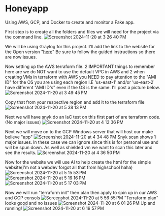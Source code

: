 # Honeyapp
Using AWS, GCP, and Docker to create and monitor a Fake app.

First step is to create all the folders and files we will need for the project via the command line.
![Screenshot 2024-11-20 at 3 26 40 PM](https://github.com/user-attachments/assets/ad868eab-8c70-472b-8c51-31efeead19cf)

We will be using Graylog for this project. I'll add the link to the website for the Open version "[here](https://github.com/Graylog2/docker-compose/blob/main/open-core/docker-compose.yml)" Be sure to follow the 
guided instructions so there are now issues.


Now setting up the AWS terraform file. 2 IMPORTANT things to remember here are we do NOT want to use the default VPC in AWS and 2 when creating VMs in terraform with AWS you NEED to pay attention to the 
"AMI ID" for the OS you are using each region I.E 'us-east-1' and/or 'us-east-2' have different "AMI ID's" even if the OS is the same. I'll post a picture below.
![Screenshot 2024-11-20 at 3 49 45 PM](https://github.com/user-attachments/assets/801f099e-4eb9-4aff-ba39-8c3eea54fc15)

Copy that from your respective region and add it to the terraform file
![Screenshot 2024-11-20 at 5 38 13 PM](https://github.com/user-attachments/assets/8ebe758f-99a3-464b-9ef4-7b2fb55c97fa)

Next we will have snyk do an IaC test on this first part of are terraform code. (No major issues)
![Screenshot 2024-11-20 at 4 12 36 PM](https://github.com/user-attachments/assets/97186ede-4cf4-4d42-bbe3-6705888fa7e7)



Next we will move on to the GCP Windows server that will host our make believe "app"
![Screenshot 2024-11-20 at 4 34 48 PM](https://github.com/user-attachments/assets/01087ed5-9ed8-40d4-8d70-54ed4146d093)
Snyk scan shows 1 major issues. In these case we can ignore since this is for personal use and will be spun down. As well as shielded vm we want to scan this later and see the results.
![Screenshot 2024-11-20 at 4 36 50 PM](https://github.com/user-attachments/assets/01c7aa07-f076-41c2-a60d-bf23b74e076d)

Now for the website we will use AI to help create the html for the simple website(I'm not a webdev forgot all that from highschool haha)
![Screenshot 2024-11-20 at 5 15 53 PM](https://github.com/user-attachments/assets/d31ba0f5-f268-4239-908c-a645809e6c29)
![Screenshot 2024-11-20 at 5 16 16 PM](https://github.com/user-attachments/assets/56d81418-340e-4073-8647-d71c355ed2f0)
![Screenshot 2024-11-20 at 5 17 03 PM](https://github.com/user-attachments/assets/4f06b4e5-bd40-4eba-bd7a-898980559429)

Now we will run "terraform init" then plan then apply to spin up in our AWS and GCP consols
![Screenshot 2024-11-20 at 5 56 55 PM](https://github.com/user-attachments/assets/2f3dd50f-71ce-453b-b18a-0ed5457cdb5c)
"Terraform plan" looks good and no issues
![Screenshot 2024-11-20 at 6 01 26 PM](https://github.com/user-attachments/assets/13d16830-e2fa-4f23-8812-260b3bb7a99f)
Up and running!
![Screenshot 2024-11-20 at 6 19 57 PM](https://github.com/user-attachments/assets/9391211c-0b56-4453-8d68-1dc463f63df0)














